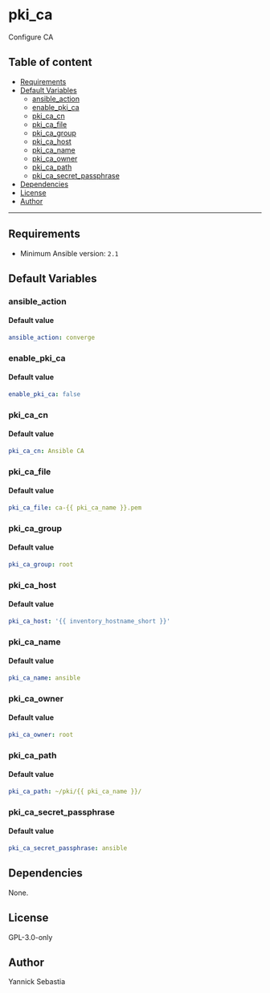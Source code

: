 # pki_ca

Configure CA

## Table of content

- [Requirements](#requirements)
- [Default Variables](#default-variables)
  - [ansible_action](#ansible_action)
  - [enable_pki_ca](#enable_pki_ca)
  - [pki_ca_cn](#pki_ca_cn)
  - [pki_ca_file](#pki_ca_file)
  - [pki_ca_group](#pki_ca_group)
  - [pki_ca_host](#pki_ca_host)
  - [pki_ca_name](#pki_ca_name)
  - [pki_ca_owner](#pki_ca_owner)
  - [pki_ca_path](#pki_ca_path)
  - [pki_ca_secret_passphrase](#pki_ca_secret_passphrase)
- [Dependencies](#dependencies)
- [License](#license)
- [Author](#author)

---

## Requirements

- Minimum Ansible version: `2.1`

## Default Variables

### ansible_action

#### Default value

```YAML
ansible_action: converge
```

### enable_pki_ca

#### Default value

```YAML
enable_pki_ca: false
```

### pki_ca_cn

#### Default value

```YAML
pki_ca_cn: Ansible CA
```

### pki_ca_file

#### Default value

```YAML
pki_ca_file: ca-{{ pki_ca_name }}.pem
```

### pki_ca_group

#### Default value

```YAML
pki_ca_group: root
```

### pki_ca_host

#### Default value

```YAML
pki_ca_host: '{{ inventory_hostname_short }}'
```

### pki_ca_name

#### Default value

```YAML
pki_ca_name: ansible
```

### pki_ca_owner

#### Default value

```YAML
pki_ca_owner: root
```

### pki_ca_path

#### Default value

```YAML
pki_ca_path: ~/pki/{{ pki_ca_name }}/
```

### pki_ca_secret_passphrase

#### Default value

```YAML
pki_ca_secret_passphrase: ansible
```

## Dependencies

None.

## License

GPL-3.0-only

## Author

Yannick Sebastia
